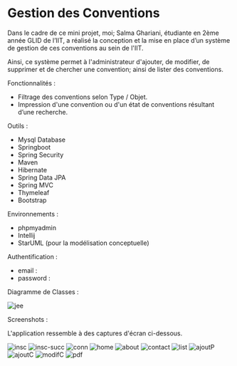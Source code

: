 # **Gestion des Conventions**

 Dans le cadre de ce mini projet, moi; Salma Ghariani, étudiante en 2ème année GLID de l’IIT, a réalisé la conception et la mise en place d’un système de gestion de ces conventions au sein de l'IIT. 
 
 Ainsi, ce système permet à l'administrateur d'ajouter, de modifier, de supprimer et de chercher une convention; ainsi de lister des conventions. 
 
 Fonctionnalités :
 
 * Filtrage des conventions selon Type / Objet.
 * Impression d'une convention ou d'un état de conventions résultant d’une recherche.
 
Outils :
 
 * Mysql Database
 * Springboot
 * Spring Security
 * Maven
 * Hibernate 
 * Spring Data JPA 
 * Spring MVC 
 * Thymeleaf
 * Bootstrap
 
 Environnements :
 
 * phpmyadmin
 * Intellij
 * StarUML (pour la  modélisation conceptuelle)
 
 Authentification :
 
 * email : 
 * password : 
 
 Diagramme de Classes :

![jee](/uploads/0e1c7cbe45608b0d390150f2d8a3a34d/jee.png)
             
 Screenshots : 

L'application ressemble à des captures d'écran ci-dessous.

![insc](/uploads/8cc488704674aa52f2342ea6c139e9a3/insc.png)
![insc-succ](/uploads/bbf0d5c5f01e029c82d2609219f7ae67/insc-succ.png)
![conn](/uploads/6de0f14c1425b72155d30456541584a0/conn.png)
![home](/uploads/11f42701616cbe44c20d7355e2679dca/home.png)
![about](/uploads/2d3388d6454ec8a5057dc19e9685f904/about.png)
![contact](/uploads/a9bbe8793df143ac179fdcfc8367c54e/contact.png)
![list](/uploads/11bd680ac11a67c71a9ffebbbe3b205c/list.png)
![ajoutP](/uploads/1865b6fd8c7d26aa8aec2573b6b918a2/ajoutP.png)
![ajoutC](/uploads/f521dad882233d6bf545800d4c7ba4bf/ajoutC.png)
![modifC](/uploads/c3255e349964dcab3e8967aa085ac0bd/modifC.png)
![pdf](/uploads/1607fad542e2687674dd181e58123ec6/pdf.png)


              
